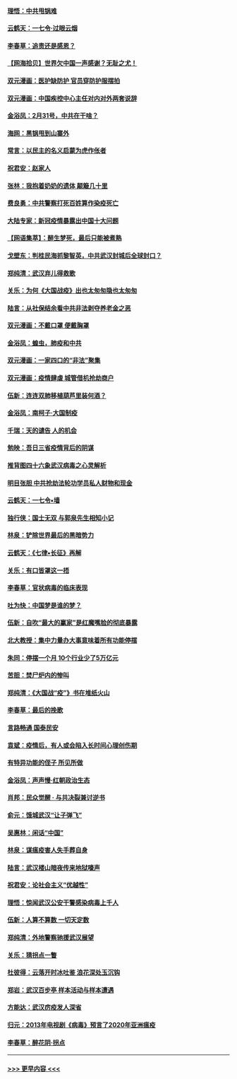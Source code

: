 #### [理悟：中共甩锅难](../pages/nsc993/n11925355.md?t=03090603) 
#### [云鹤天：一七令·过眼云烟](../pages/nsc993/n11925284.md?t=03090603) 
#### [李春草：追责还是感恩？](../pages/nsc993/n11925274.md?t=03090603) 
#### [【网海拾贝】世界欠中国一声感谢？无耻之尤！](../pages/nsc993/n11925239.md?t=03090603) 
#### [双元漫画：医护缺防护 官员穿防护服摆拍](../pages/nsc993/n11923899.md?t=03090603) 
#### [双元漫画：中国疾控中心主任对内对外两套说辞](../pages/nsc993/n11921994.md?t=03090603) 
#### [金浴凤：2月31号，中共在干啥？](../pages/nsc993/n11922706.md?t=03090603) 
#### [海网：黑锅甩到山寨外](../pages/nsc993/n11922688.md?t=03090603) 
#### [常言：以民主的名义启蒙为虎作伥者](../pages/nsc993/n11922217.md?t=03090603) 
#### [祝君安：赵家人](../pages/nsc993/n11922209.md?t=03090603) 
#### [张林：我抱着奶奶的遗体 颠簸几十里](../pages/nsc993/n11920945.md?t=03090603) 
#### [费良勇：中共警察打死百姓算作染疫死亡](../pages/nsc993/n11919264.md?t=03090603) 
#### [大陆专家：新冠疫情暴露出中国十大问题](../pages/nsc993/n11919187.md?t=03090603) 
#### [【网语集萃】：醉生梦死，最后只能被煮熟](../pages/nsc993/n11918994.md?t=03090603) 
#### [戈壁东：判桂民海抓黎智英，中共武汉封城后全球封口？](../pages/nsc993/n11917982.md?t=03090603) 
#### [郑纯清：武汉弃儿得救歌](../pages/nsc993/n11917881.md?t=03090603) 
#### [关乐：为何《大国战疫》出也太匆匆隐也太匆匆](../pages/nsc993/n11917792.md?t=03090603) 
#### [陆言：从社保结余看中共非法剥夺养老金之恶](../pages/nsc993/n11917084.md?t=03090603) 
#### [双元漫画：不戴口罩 便戴胸罩](../pages/nsc993/n11916447.md?t=03090603) 
#### [金浴凤：蝗虫，肺疫和中共](../pages/nsc993/n11916904.md?t=03090603) 
#### [双元漫画：一家四口的“非法”聚集](../pages/nsc993/n11916378.md?t=03090603) 
#### [双元漫画：疫情肆虐 城管借机抢劫商户](../pages/nsc993/n11916310.md?t=03090603) 
#### [伍新：连连双肺移植葫芦里装何酒？](../pages/nsc993/n11913667.md?t=03090603) 
#### [金浴凤：南柯子·大国制疫](../pages/nsc993/n11913657.md?t=03090603) 
#### [千瑞：天的谴告  人的机会](../pages/nsc993/n11913309.md?t=03090603) 
#### [勉映：吾日三省疫情背后的阴谋](../pages/nsc993/n11913079.md?t=03090603) 
#### [推背图四十六象武汉病毒之心灵解析](../pages/nsc993/n11911761.md?t=03090603) 
#### [明目张胆 中共抢劫法轮功学员私人财物和现金](../pages/nsc993/n11910262.md?t=03090603) 
#### [云鹤天：一七令▪墙](../pages/nsc993/n11910627.md?t=03090603) 
#### [独行侠：国士无双 与郭泉先生相知小记](../pages/nsc993/n11910613.md?t=03090603) 
#### [林泉：铲除世界最后的黑暗势力](../pages/nsc993/n11909320.md?t=03090603) 
#### [云鹤天：《七律▪长征》再解](../pages/nsc993/n11909327.md?t=03090603) 
#### [关乐：有口皆罩这一捂](../pages/nsc993/n11908393.md?t=03090603) 
#### [李春草：官状病毒的临床表现](../pages/nsc993/n11908339.md?t=03090603) 
#### [吐为快：中国梦是谁的梦？](../pages/nsc993/n11906564.md?t=03090603) 
#### [伍新：自吹“最大的赢家”是红魔嘴脸的彻底暴露](../pages/nsc993/n11906407.md?t=03090603) 
#### [北大教授：集中力量办大事意味着所有功能停摆](../pages/nsc993/n11904800.md?t=03090603) 
#### [朱同：停摆一个月 10个行业少了5万亿元](../pages/nsc993/n11904498.md?t=03090603) 
#### [苦胆：焚尸炉内的惨叫](../pages/nsc993/n11904479.md?t=03090603) 
#### [郑纯清：《大国战“疫”》书在堆纸火山](../pages/nsc993/n11904450.md?t=03090603) 
#### [李春草：最后的挽歌](../pages/nsc993/n11904441.md?t=03090603) 
#### [言路畅通 国泰民安](../pages/nsc993/n11904222.md?t=03090603) 
#### [袁斌：疫情后，有人或会陷入长时间心理创伤期](../pages/nsc993/n11901514.md?t=03090603) 
#### [有特异功能的侄子 所见所做](../pages/nsc993/n11901154.md?t=03090603) 
#### [金浴凤：声声慢‧红朝政治生态](../pages/nsc993/n11899553.md?t=03090603) 
#### [肖邦：民众觉醒 · 与共决裂兼讨逆书](../pages/nsc993/n11898435.md?t=03090603) 
#### [俞元：饿城武汉“让子弹飞”](../pages/nsc993/n11898344.md?t=03090603) 
#### [吴惠林：闲话“中国”](../pages/nsc993/n11898182.md?t=03090603) 
#### [林泉：谋瘟疫害人失手葬自身](../pages/nsc993/n11897892.md?t=03090603) 
#### [陆言：武汉楼山暗夜传来地狱嚎声](../pages/nsc993/n11897033.md?t=03090603) 
#### [祝君安：论社会主义“优越性”](../pages/nsc993/n11897005.md?t=03090603) 
#### [理悟：惊闻武汉公安干警感染病毒上千人](../pages/nsc993/n11896947.md?t=03090603) 
#### [伍新：人算不算数 一切天定数](../pages/nsc993/n11893372.md?t=03090603) 
#### [郑纯清：外地警察驰援武汉展望](../pages/nsc993/n11893115.md?t=03090603) 
#### [关乐：猜拐点一瞥](../pages/nsc993/n11893020.md?t=03090603) 
#### [杜彼得：云落开时冰吐鉴 浪花深处玉沉钩](../pages/nsc993/n11892107.md?t=03090603) 
#### [郑岩：武汉百步亭 样本活动与样本遭遇](../pages/nsc993/n11892310.md?t=03090603) 
#### [方能达：武汉疠疫发人深省](../pages/nsc993/n11891376.md?t=03090603) 
#### [归元：2013年电视剧《病毒》预言了2020年亚洲瘟疫](../pages/nsc993/n11891126.md?t=03090603) 
#### [李春草：醉花阴·拐点](../pages/nsc993/n11890567.md?t=03090603) 

----
#### [ >>> 更早内容 <<< ](../indexes/nsc993-earlier.md)
